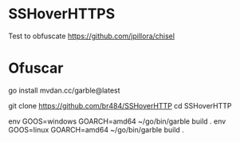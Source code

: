 # SSHoverHTTPS

Test to obfuscate https://github.com/jpillora/chisel

# Ofuscar 

  go install mvdan.cc/garble@latest

  git clone https://github.com/br484/SSHoverHTTP
  cd SSHoverHTTP

  env GOOS=windows GOARCH=amd64 ~/go/bin/garble build .
  env GOOS=linux GOARCH=amd64 ~/go/bin/garble build .
